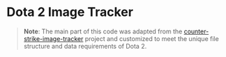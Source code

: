 
# Dota 2 Image Tracker

> **Note**: The main part of this code was adapted from the [counter-strike-image-tracker](https://github.com/ByMykel/counter-strike-image-tracker) project and customized to meet the unique file structure and data requirements of Dota 2.

